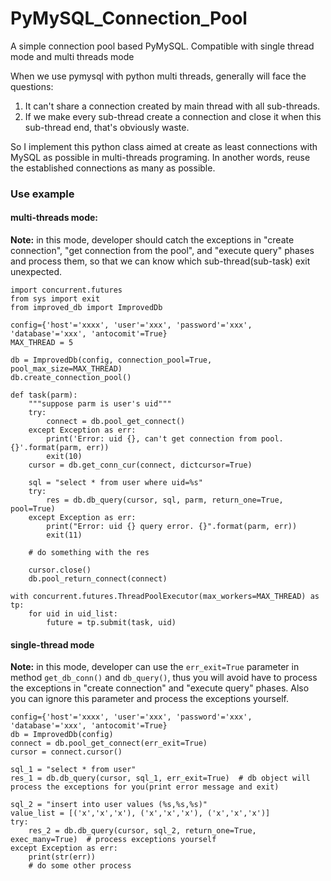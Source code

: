 # PyMySQL_Connection_Pool
A simple connection pool based PyMySQL. Compatible with single thread mode and multi threads mode

When we use pymysql with python multi threads, generally will face the questions:  
1. It can't share a connection created by main thread with all sub-threads.
2. If we make every sub-thread create a connection and close it when this sub-thread end, that's obviously waste.

So I implement this python class aimed at create as least connections with MySQL as possible in multi-threads programing. In another words, reuse the established connections as many as possible.

### Use example

#### multi-threads mode:  
**Note:** in this mode, developer should catch the exceptions in "create connection", "get connection from the pool", and "execute query" phases and process them, so that we can know which sub-thread(sub-task) exit unexpected. 
```
import concurrent.futures
from sys import exit
from improved_db import ImprovedDb

config={'host'='xxxx', 'user'='xxx', 'password'='xxx', 'database'='xxx', 'antocomit'=True}
MAX_THREAD = 5

db = ImprovedDb(config, connection_pool=True, pool_max_size=MAX_THREAD)
db.create_connection_pool()

def task(parm):
    """suppose parm is user's uid"""
    try: 
        connect = db.pool_get_connect()
    except Exception as err:
        print('Error: uid {}, can't get connection from pool. {}'.format(parm, err))
        exit(10)
    cursor = db.get_conn_cur(connect, dictcursor=True)   
    
    sql = "select * from user where uid=%s"
    try:
        res = db.db_query(cursor, sql, parm, return_one=True, pool=True)
    except Exception as err:
        print("Error: uid {} query error. {}".format(parm, err))
        exit(11)
        
    # do something with the res
    
    cursor.close()
    db.pool_return_connect(connect)
    
with concurrent.futures.ThreadPoolExecutor(max_workers=MAX_THREAD) as tp:
    for uid in uid_list:
        future = tp.submit(task, uid)
```
#### single-thread mode
**Note:** in this mode, developer can use the `err_exit=True` parameter in method `get_db_conn()` and `db_query()`, thus you will avoid have to process the exceptions in "create connection" and "execute query" phases. Also you can ignore this parameter and process the exceptions yourself.
```
config={'host'='xxxx', 'user'='xxx', 'password'='xxx', 'database'='xxx', 'antocomit'=True}
db = ImprovedDb(config)
connect = db.pool_get_connect(err_exit=True)
cursor = connect.cursor()

sql_1 = "select * from user"
res_1 = db.db_query(cursor, sql_1, err_exit=True)  # db object will process the exceptions for you(print error message and exit)

sql_2 = "insert into user values (%s,%s,%s)"
value_list = [('x','x','x'), ('x','x','x'), ('x','x','x')]
try:
    res_2 = db.db_query(cursor, sql_2, return_one=True, exec_many=True)  # process exceptions yourself
except Exception as err:
    print(str(err))
    # do some other process
```
